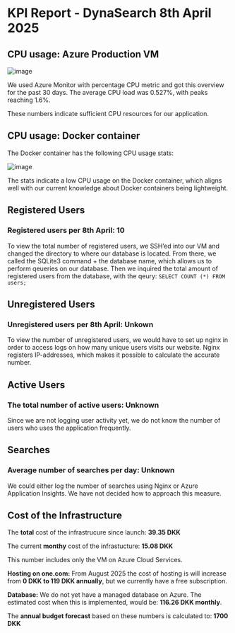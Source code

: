 # KPI Report - DynaSearch 8th April 2025 

## CPU usage: Azure Production VM

![image](https://github.com/user-attachments/assets/0820f22b-fe24-4d59-8b72-aa04844de15d)


We used Azure Monitor with percentage CPU metric and got this overview for the past 30 days. The average CPU load was 0.527%, with peaks reaching 1.6%.

These numbers indicate sufficient CPU resources for our application.
## CPU usage: Docker container

The Docker container has the following CPU usage stats:

![image](https://github.com/user-attachments/assets/4c1ddaac-7d71-4b74-9b30-0395f0f9ab85)


The stats indicate a low CPU usage on the Docker container, which aligns well with our current knowledge about Docker containers being lightweight.

## Registered Users

### Registered users per 8th April: **10**

To view the total number of registered users, we SSH’ed into our VM and changed the directory to where our database is located. From there, we called the SQLite3 command + the database name, which allows us to perform qeueries on our database. Then we inquired the total amount of registered users from the database, with the qeury: `SELECT COUNT (*) FROM users;`

## Unregistered Users

### Unregistered users per 8th April: Unkown

To view the number of unregistered users, we would have to set up nginx in order to access logs on how many unique users visits our website. Nginx registers IP-addresses, which makes it possible to calculate the accurate number.

## Active Users

### The total number of active users: Unknown

Since we are not logging user activity yet, we do not know the number of users who uses the application frequently. 

## Searches

### Average number of searches per day: Unknown

We could either log the number of searches using Nginx or Azure Application Insights. We have not decided how to approach this measure.

## Cost of the Infrastructure

The **total** cost of the infrastrucure since launch: **39.35 DKK**

The current **monthy** cost of the infrastucture: **15.08 DKK**

This number includes only the VM on Azure Cloud Services.

**Hosting on one.com:** From August 2025 the cost of hosting is will increase from **0 DKK to 119 DKK annually**, but we currently have a free subscription.

**Database:** We do not yet have a managed database on Azure. The estimated cost when this is implemented, would be: **116.26 DKK monthly**.

The **annual budget forecast** based on these numbers is calculated to: **1700 DKK**
